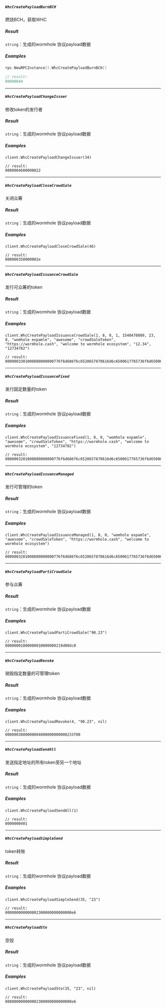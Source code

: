 ##### `WhcCreatePayloadBurnBCH`

燃烧BCH，获取WHC

##### Result

`string`：生成的wormhole 协议payload数据

##### Examples

```Go
rpc.NewRPCInstance().WhcCreatePayloadBurnBCH()

// result:
00000044
```

---

##### `WhcCreatePayloadChangeIssuer`

修改token的发行者

##### Result

`string`：生成的wormhole 协议payload数据

##### Examples

```
client.WhcCreatePayloadChangeIssuer(34)

// result:
0000004600000022
```

---

##### `WhcCreatePayloadCloseCrowdSale`

关闭众筹

##### Result

`string`：生成的wormhole 协议payload数据

##### Examples

```
client.WhcCreatePayloadCloseCrowdSale(46)

// result:
000000350000002e
```

---

##### `WhcCreatePayloadIssuanceCrowdSale`

发行可众筹的token

##### Result

`string`：生成的wormhole 协议payload数据

##### Examples

```
client.WhcCreatePayloadIssuanceCrowdSale(1, 8, 0, 1, 1540470809, 23, 0, "womhole expamle", "awesome", "crowdSaleToken", "https://wormhole.cash", "welcome to wormhole ecosystem", "12.34", "12734782")

// result:
0000003301000800000000776f6d686f6c6520657870616d6c6500617765736f6d650063726f776453616c65546f6b656e0068747470733a2f2f776f726d686f6c652e636173680077656c636f6d6520746f20776f726d686f6c652065636f73797374656d000000000100000000498d5880000000005bd1b819170000048638bfbd7e00
```

---

##### `WhcCreatePayloadIssuanceFixed`

发行固定数量的token

##### Result

`string`：生成的wormhole 协议payload数据

##### Examples

```
client.WhcCreatePayloadIssuanceFixed(1, 8, 0, "womhole expamle", "awesome", "crowdSaleToken", "https://wormhole.cash", "welcome to wormhole ecosystem", "12734782")

// result:
0000003201000800000000776f6d686f6c6520657870616d6c6500617765736f6d650063726f776453616c65546f6b656e0068747470733a2f2f776f726d686f6c652e636173680077656c636f6d6520746f20776f726d686f6c652065636f73797374656d0000048638bfbd7e00
```

---

##### `WhcCreatePayloadIssuanceManaged`

发行可管理的token

##### Result

`string`：生成的wormhole 协议payload数据

##### Examples

```
client.WhcCreatePayloadIssuanceManaged(1, 8, 0, "womhole expamle", "awesome", "crowdSaleToken", "https://wormhole.cash", "welcome to wormhole ecosystem")

// result:
0000003201000800000000776f6d686f6c6520657870616d6c6500617765736f6d650063726f776453616c65546f6b656e0068747470733a2f2f776f726d686f6c652e636173680077656c636f6d6520746f20776f726d686f6c652065636f73797374656d0000048638bfbd7e00
```

---

##### `WhcCreatePayloadPartiCrowdSale`

参与众筹

##### Result

`string`：生成的wormhole 协议payload数据

##### Examples

```
client.WhcCreatePayloadPartiCrowdSale("90.23")

// result:
00000001000000010000000219d00dc0
```

---

##### `WhcCreatePayloadRevoke`

销毁指定数量的可管理token

##### Result

`string`：生成的wormhole 协议payload数据

##### Examples

```
client.WhcCreatePayloadRevoke(4, "90.23", nil)

// result:
0000003800000004000000000000233f00
```

---

##### `WhcCreatePayloadSendAll`

发送指定地址的所有token至另一个地址

##### Result

`string`：生成的wormhole 协议payload数据

##### Examples

```
client.WhcCreatePayloadSendAll(1)

// result:
0000000401
```

---

##### `WhcCreatePayloadSimpleSend`

token转账

##### Result

`string`：生成的wormhole 协议payload数据

##### Examples

```
client.WhcCreatePayloadSimpleSend(35, "23")

// result:
000000000000002300000000000000e6
```

---

##### `WhcCreatePayloadSto`

空投

##### Result

`string`：生成的wormhole 协议payload数据

##### Examples

```
client.WhcCreatePayloadSto(35, "23", nil)

// result:
000000000000002300000000000000e6
```
